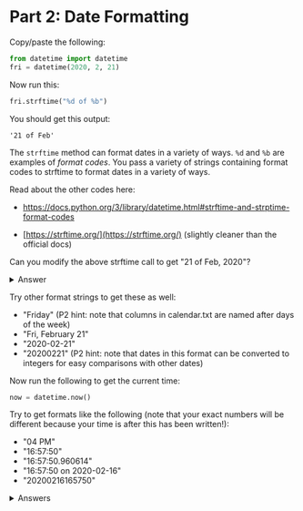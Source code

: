 # Part 2: Date Formatting

Copy/paste the following:

```python
from datetime import datetime
fri = datetime(2020, 2, 21)
```

Now run this:

```python
fri.strftime("%d of %b")
```

You should get this output:

```
'21 of Feb'
```

The `strftime` method can format dates in a variety of ways.  `%d` and
`%b` are examples of *format codes*.  You pass a variety of strings
containing format codes to strftime to format dates in a variety of
ways.

Read about the other codes here:

 - https://docs.python.org/3/library/datetime.html#strftime-and-strptime-format-codes

 - [https://strftime.org/](https://strftime.org/) (slightly cleaner than the official docs)

Can you modify the above strftime call to get "21 of Feb, 2020"?

<details>
<summary>Answer</summary>
<pre>
fri.strftime("%d of %b, %Y")
</pre>
</details>

Try other format strings to get these as well:

* "Friday" (P2 hint: note that columns in calendar.txt are named after days of the week)
* "Fri, February 21"
* "2020-02-21"
* "20200221" (P2 hint: note that dates in this format can be converted to integers for easy comparisons with other dates)

Now run the following to get the current time:

```python
now = datetime.now()
```

Try to get formats like the following (note that your exact numbers will be different because your time is after this has been written!):

* "04 PM"
* "16:57:50"
* "16:57:50.960614"
* "16:57:50 on 2020-02-16"
* "20200216165750"

<details>
<summary>Answers</summary>
<pre>
now.strftime("%I %p")
now.strftime("%H:%M:%S")
now.strftime("%H:%M:%S.%f")
now.strftime("%H:%M:%S on %Y-%m-%d")
now.strftime("%Y%m%d%H%M%S")
</pre>
</details>
